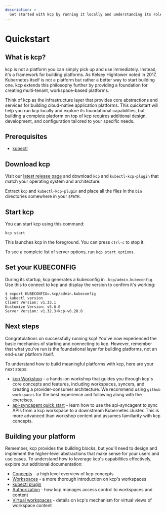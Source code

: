 ```yaml
---
description: >
  Get started with kcp by running it locally and understanding its role as a platform-building framework.
---
```


# Quickstart

## What is kcp?

kcp is not a platform you can simply pick up and use immediately. Instead, it's a framework for building platforms. As Kelsey Hightower noted in 2017, Kubernetes itself is not a platform but rather a better way to start building one. kcp extends this philosophy further by providing a foundation for creating multi-tenant, workspace-based platforms.

Think of kcp as the infrastructure layer that provides core abstractions and services for building cloud-native application platforms. This quickstart will help you run kcp locally and explore its foundational capabilities, but building a complete platform on top of kcp requires additional design, development, and configuration tailored to your specific needs.

## Prerequisites

- [kubectl](https://kubernetes.io/docs/tasks/tools/#kubectl)

## Download kcp

Visit our [latest release page](https://github.com/kcp-dev/kcp/releases/latest) and download `kcp`
and `kubectl-kcp-plugin` that match your operating system and architecture.

Extract `kcp` and `kubectl-kcp-plugin` and place all the files in the `bin` directories somewhere in your `$PATH`.

## Start kcp

You can start kcp using this command:

```shell
kcp start
```

This launches kcp in the foreground. You can press `ctrl-c` to stop it.

To see a complete list of server options, run `kcp start options`.

## Set your KUBECONFIG

During its startup, kcp generates a kubeconfig in `.kcp/admin.kubeconfig`. Use this to connect to kcp and display the
version to confirm it's working:

```shell
$ export KUBECONFIG=.kcp/admin.kubeconfig
$ kubectl version
Client Version: v1.33.1
Kustomize Version: v5.6.0
Server Version: v1.32.3+kcp-v0.28.0
```

## Next steps

Congratulations on successfully running kcp! You've now experienced the basic mechanics of starting and connecting to kcp. However, remember that what you've run is the foundational layer for building platforms, not an end-user platform itself.

To understand how to build meaningful platforms with kcp, here are your next steps:

- [kcp Workshop](https://docs.kcp.io/contrib/learning/20250401-kubecon-london/workshop/) - a hands-on workshop that guides you through kcp's core concepts and features, including workspaces, syncers, and creating a provider-consumer architecture. We recommend using `github workspaces` for the best experience and following along with the exercises.
- [api-syncagent quick start](https://docs.kcp.io/api-syncagent/main/getting-started/) - learn how to use the api-syncagent to sync APIs from a kcp workspace to a downstream Kubernetes cluster. This is more advanced than workshop content and assumes familiarity with kcp concepts.


## Building your platform

Remember, kcp provides the building blocks, but you'll need to design and implement the higher-level abstractions that make sense for your users and use cases. To understand how to leverage kcp's capabilities effectively, explore our additional documentation:

- [Concepts](../concepts/index.md) - a high level overview of kcp concepts
- [Workspaces](../concepts/workspaces/index.md) - a more thorough introduction on kcp's workspaces
- [kubectl plugin](./kubectl-plugin.md)
- [Authorization](../concepts/authorization/index.md) - how kcp manages access control to workspaces and content
- [Virtual workspaces](../concepts/workspaces/virtual-workspaces.md) - details on kcp's mechanism for virtual views of workspace content
